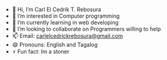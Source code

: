 - 👋 Hi, I’m Carl El Cedrik T. Rebosura
- 👀 I’m interested in Computer programming 
- 🌱 I’m currently learning in web developing 
- 💞️ I’m looking to collaborate on Programmers willing to help
- 📫 Email: carlelcedrickrebosura@gmail.com
- 😄 Pronouns: English and Tagalog
- ⚡ Fun fact: Im a stoner

<!---
serverThugz/serverThugz is a ✨ special ✨ repository because its `README.md` (this file) appears on your GitHub profile.
You can click the Preview link to take a look at your changes.
--->
